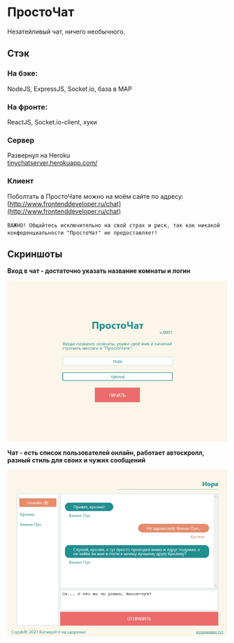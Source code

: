 # ПростоЧат

Незатейливый чат, ничего необычного.

## Стэк

### На бэке:

NodeJS, ExpressJS, Socket.io, база в MAP

### На фронте:

ReactJS, Socket.io-client, хуки

### Сервер

Развернул на Heroku\
[tinychatserver.herokuapp.com/](tinychatserver.herokuapp.com/)

### Клиент

Поболтать в ПростоЧате можно на моём сайте по адресу:\
[http://www.frontenddeveloper.ru/chat](http://www.frontenddeveloper.ru/chat)

`ВАЖНО! Общайтесь исключительно на свой страх и риск, так как никакой конфеденциальности "ПростоЧат" не предоставляет!`

## Скриншоты

**Вход в чат - достаточно указать название комнаты и логин**

![alt text](public/screenshots/screen_join.png "Окно авторизации")

**Чат - есть список пользователей онлайн, работает автоскролл, разный стиль для своих и чужих сообщений**

![alt text](public/screenshots/screen_chat.png "Страница 'Сегодня'")
